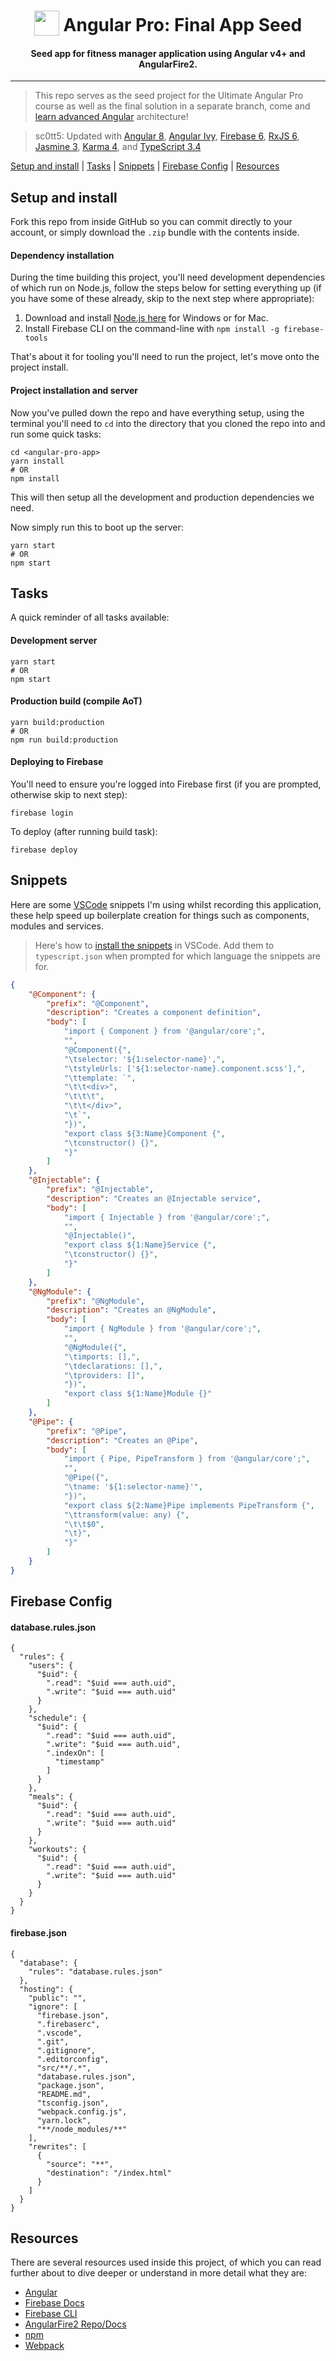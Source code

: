 <h1 align="center">
<img width="40" valign="bottom" src="https://angular.io/assets/images/logos/angular/angular.svg">
Angular Pro: Final App Seed
</h1>
<h4 align="center">Seed app for fitness manager application using Angular v4+ and AngularFire2.</h4>

---

> This repo serves as the seed project for the Ultimate Angular Pro course as well as the final solution in a separate branch, come and [learn advanced Angular](https://ultimateangular.com/courses/) architecture!

> sc0tt5: Updated with [Angular 8](https://angular.io), [Angular Ivy](https://angular.io/guide/ivy), [Firebase 6](https://firebase.google.com/), [RxJS 6](https://rxjs.dev/), [Jasmine 3](https://jasmine.github.io/), [Karma 4](https://karma-runner.github.io/latest/index.html), and [TypeScript 3.4](https://www.typescriptlang.org/)

[Setup and install](#setup-and-install) |
[Tasks](#tasks) |
[Snippets](#snippets) |
[Firebase Config](#firebase-config) |
[Resources](#resources)

## Setup and install

Fork this repo from inside GitHub so you can commit directly to your account, or simply download the `.zip` bundle with the contents inside.

#### Dependency installation

During the time building this project, you'll need development dependencies of which run on Node.js, follow the steps below for setting everything up (if you have some of these already, skip to the next step where appropriate):

1. Download and install [Node.js here](https://nodejs.org/en/download/) for Windows or for Mac.
2. Install Firebase CLI on the command-line with `npm install -g firebase-tools`

That's about it for tooling you'll need to run the project, let's move onto the project install.

#### Project installation and server

Now you've pulled down the repo and have everything setup, using the terminal you'll need to `cd` into the directory that you cloned the repo into and run some quick tasks:

```
cd <angular-pro-app>
yarn install
# OR
npm install
```

This will then setup all the development and production dependencies we need.

Now simply run this to boot up the server:

```
yarn start
# OR
npm start
```

## Tasks

A quick reminder of all tasks available:

#### Development server

```
yarn start
# OR
npm start
```

#### Production build (compile AoT)

```
yarn build:production
# OR
npm run build:production
```

#### Deploying to Firebase

You'll need to ensure you're logged into Firebase first (if you are prompted, otherwise skip to next step):

```
firebase login
```

To deploy (after running build task):

```
firebase deploy
```

## Snippets

Here are some [VSCode](https://code.visualstudio.com) snippets I'm using whilst recording this application, these help speed up boilerplate creation for things such as components, modules and services.

> Here's how to [install the snippets](https://code.visualstudio.com/docs/editor/userdefinedsnippets#_creating-your-own-snippets) in VSCode. Add them to `typescript.json` when prompted for which language the snippets are for.

```json
{
    "@Component": {
        "prefix": "@Component",
        "description": "Creates a component definition",
        "body": [
            "import { Component } from '@angular/core';",
            "",
            "@Component({",
            "\tselector: '${1:selector-name}',",
            "\tstyleUrls: ['${1:selector-name}.component.scss'],",
            "\ttemplate: `",
            "\t\t<div>",
            "\t\t\t",
            "\t\t</div>",
            "\t`",
            "})",
            "export class ${3:Name}Component {",
            "\tconstructor() {}",
            "}"
        ]
    },
    "@Injectable": {
        "prefix": "@Injectable",
        "description": "Creates an @Injectable service",
        "body": [
            "import { Injectable } from '@angular/core';",
            "",
            "@Injectable()",
            "export class ${1:Name}Service {",
            "\tconstructor() {}",
            "}"
        ]
    },
    "@NgModule": {
        "prefix": "@NgModule",
        "description": "Creates an @NgModule",
        "body": [
            "import { NgModule } from '@angular/core';",
            "",
            "@NgModule({",
            "\timports: [],",
            "\tdeclarations: [],",
            "\tproviders: []",
            "})",
            "export class ${1:Name}Module {}"
        ]
    },
    "@Pipe": {
        "prefix": "@Pipe",
        "description": "Creates an @Pipe",
        "body": [
            "import { Pipe, PipeTransform } from '@angular/core';",
            "",
            "@Pipe({",
            "\tname: '${1:selector-name}'",
            "})",
            "export class ${2:Name}Pipe implements PipeTransform {",
            "\ttransform(value: any) {",
            "\t\t$0",
            "\t}",
            "}"
        ]
    }
}
```

## Firebase Config

#### database.rules.json

```
{
  "rules": {
    "users": {
      "$uid": {
        ".read": "$uid === auth.uid",
        ".write": "$uid === auth.uid"
      }
    },
    "schedule": {
      "$uid": {
        ".read": "$uid === auth.uid",
        ".write": "$uid === auth.uid",
        ".indexOn": [
          "timestamp"
        ]
      }
    },
    "meals": {
      "$uid": {
        ".read": "$uid === auth.uid",
        ".write": "$uid === auth.uid"
      }
    },
    "workouts": {
      "$uid": {
        ".read": "$uid === auth.uid",
        ".write": "$uid === auth.uid"
      }
    }
  }
}
```

#### firebase.json

```
{
  "database": {
    "rules": "database.rules.json"
  },
  "hosting": {
    "public": "",
    "ignore": [
      "firebase.json",
      ".firebaserc",
      ".vscode",
      ".git",
      ".gitignore",
      ".editorconfig",
      "src/**/.*",
      "database.rules.json",
      "package.json",
      "README.md",
      "tsconfig.json",
      "webpack.config.js",
      "yarn.lock",
      "**/node_modules/**"
    ],
    "rewrites": [
      {
        "source": "**",
        "destination": "/index.html"
      }
    ]
  }
}
```

## Resources

There are several resources used inside this project, of which you can read further about to dive deeper or understand in more detail what they are:

-   [Angular](https://angular.io)
-   [Firebase Docs](https://firebase.google.com/docs/)
-   [Firebase CLI](https://firebase.google.com/docs/cli/)
-   [AngularFire2 Repo/Docs](https://github.com/angular/angularfire2)
-   [npm](https://www.npmjs.com/)
-   [Webpack](https://webpack.js.org/)
